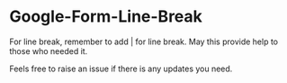 # Google-Form-Line-Break

For line break, remember to add | for line break. May this provide help to those who needed it.

Feels free to raise an issue if there is any updates you need.
